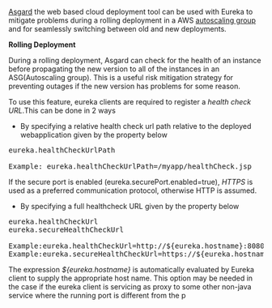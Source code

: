 [Asgard](https://github.com/Netflix/asgard) the web based cloud deployment tool can be used with Eureka to mitigate problems during a rolling deployment in a AWS [autoscaling group](http://aws.amazon.com/autoscaling/) and for seamlessly switching between old and new deployments.

**Rolling Deployment**

During a rolling deployment, Asgard can check for the health of an instance before propagating the new version to all of the instances in an ASG(Autoscaling group). This is a useful risk mitigation strategy for preventing outages if the new version has problems for some reason. 

To use this feature, eureka clients are required to register a _health check URL_.This can be done in 2 ways

* By specifying a relative health check url path relative to the deployed webapplication given by the property below

<pre>
eureka.healthCheckUrlPath

Example: eureka.healthCheckUrlPath=/myapp/healthCheck.jsp
</pre>

If the secure port is enabled (eureka.securePort.enabled=true), _HTTPS_ is used as a preferred communication protocol, otherwise HTTP is assumed.

* By specifying a full healthcheck URL  given by the property below

<pre>
eureka.healthCheckUrl
eureka.secureHealthCheckUrl

Example:eureka.healthCheckUrl=http://${eureka.hostname}:8080/Priam/REST/healthcheck
Example:eureka.secureHealthCheckUrl=https://${eureka.hostname}:8088/Priam/REST/healthcheck
</pre>

The expression _${eureka.hostname}_ is automatically evaluated by Eureka client to supply the appropriate host name. This option may be needed in the case if the eureka client is servicing as proxy to some other non-java service where the running port is different from the p